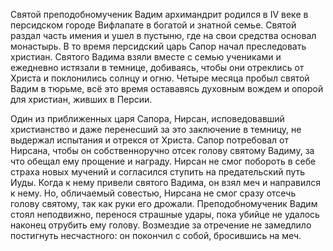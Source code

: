 Святой преподобномученик Вадим архимандрит родился в IV веке в персидском городе Вифлапате в богатой и знатной семье. Святой раздал часть имения и ушел в пустыню, где на свои средства основал монастырь. В то время персидский царь Сапор начал преследовать христиан. Святого Вадима взяли вместе с семью учениками и ежедневно истязали в темнице, добиваясь, чтобы они отреклись от Христа и поклонились солнцу и огню. Четыре месяца пробыл святой Вадим в тюрьме, всё это время остававясь духовным вождем и опорой для христиан, живших в Персии.

Один из приближенных царя Сапора, Нирсан, исповедовавший христианство и даже перенесший за это заключение в темницу, не выдержал испытания и отрекся от Христа. Сапор потребовал от Нирсана, чтобы он собственноручно отсек голову святому Вадиму, за что обещал ему прощение и награду. Нирсан не смог побороть в себе страха новых мучений и согласился ступить на предательский путь Иуды. Когда к нему привели святого Вадима, он взял меч и направился к нему. Но, обличаемый совестью, Нирсана не смог сразу отсечь голову святому, так как руки его дрожали. Преподобномученик Вадим стоял неподвижно, перенося страшные удары, пока убийце не удалось наконец отрубить ему голову. Возмездие за отречение не замедлило постигнуть несчастного: он покончил с собой, бросившись на меч.